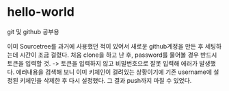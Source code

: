 # hello-world

git 및 github 공부용

이미 Sourcetree를 과거에 사용했던 적이 있어서
새로운 github계정을 만든 후 세팅하는데 시간이 조금 걸렸다.
처음 clone을 하고 난 후, password를 물어볼 경우 반드시 토큰을 입력할 것.
-> 토큰을 입력하지 않고 비밀번호으로 잘못 입력해 에러가 발생했다.
에러내용을 검색해 보니 이미 키체인이 걸려있는 상황이기에 기존 username에 설정된 키체인을 삭제한 후 다시 설정했다.
그 결과 push까지 마칠 수 있었다.
